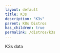 ```yaml
---
layout: default
title: K3s
description: "K3s"
parent: K8s Distros
has_children: true
permalink: /distros/k3s
---
```


K3s data
